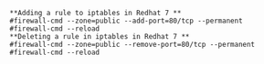 	**Adding a rule to iptables in Redhat 7 **
	#firewall-cmd --zone=public --add-port=80/tcp --permanent
	#firewall-cmd --reload	
	**Deleting a rule in iptables in Redhat 7 **
	#firewall-cmd --zone=public --remove-port=80/tcp --permanent
	#firewall-cmd --reload
